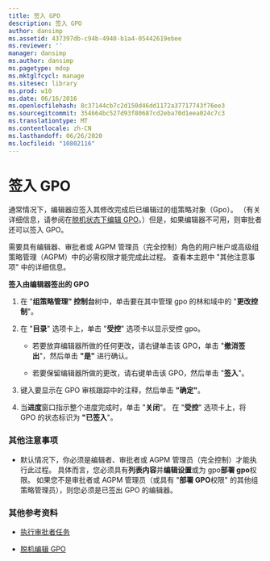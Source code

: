 ```yaml
---
title: 签入 GPO
description: 签入 GPO
author: dansimp
ms.assetid: 437397db-c94b-4940-b1a4-05442619ebee
ms.reviewer: ''
manager: dansimp
ms.author: dansimp
ms.pagetype: mdop
ms.mktglfcycl: manage
ms.sitesec: library
ms.prod: w10
ms.date: 06/16/2016
ms.openlocfilehash: 8c37144cb7c2d150d46dd1172a37717743f76ee3
ms.sourcegitcommit: 354664bc527d93f80687cd2eba70d1eea024c7c3
ms.translationtype: MT
ms.contentlocale: zh-CN
ms.lasthandoff: 06/26/2020
ms.locfileid: "10802116"
---
```

# 签入 GPO


通常情况下，编辑器应签入其修改完成后已编辑过的组策略对象（Gpo）。 （有关详细信息，请参阅在[脱机状态下编辑 GPO](edit-a-gpo-offline-agpm30ops.md)。）但是，如果编辑器不可用，则审批者还可以签入 GPO。

需要具有编辑器、审批者或 AGPM 管理员（完全控制）角色的用户帐户或高级组策略管理（AGPM）中的必需权限才能完成此过程。 查看本主题中 "其他注意事项" 中的详细信息。

**签入由编辑器签出的 GPO**

1.  在 "**组策略管理" 控制台**树中，单击要在其中管理 gpo 的林和域中的 "**更改控制**"。

2.  在 "**目录**" 选项卡上，单击 "**受控**" 选项卡以显示受控 gpo。

    -   若要放弃编辑器所做的任何更改，请右键单击该 GPO，单击 "**撤消签出**"，然后单击 **"是"** 进行确认。

    -   若要保留编辑器所做的更改，请右键单击该 GPO，然后单击 "**签入**"。

3.  键入要显示在 GPO 审核跟踪中的注释，然后单击 **"确定"**。

4.  当**进度**窗口指示整个进度完成时，单击 "**关闭**"。 在 "**受控**" 选项卡上，将 GPO 的状态标识为 **"已签入**"。

### 其他注意事项

-   默认情况下，你必须是编辑者、审批者或 AGPM 管理员（完全控制）才能执行此过程。 具体而言，您必须具有**列表内容**并**编辑设置**或为 gpo**部署 gpo**权限。 如果您不是审批者或 AGPM 管理员（或具有 "**部署 GPO**权限" 的其他组策略管理员），则您必须是已签出 GPO 的编辑器。

### 其他参考资料

-   [执行审批者任务](performing-approver-tasks-agpm30ops.md)

-   [脱机编辑 GPO](edit-a-gpo-offline-agpm30ops.md)

 

 





